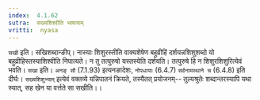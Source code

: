 ```yaml
---
index:  4.1.62
sutra:  सख्यशिश्वीति भाषायाम्
vritti:  nyasa
---
```


`सखी` इति। सखिशब्दान्ङीप्। नास्याः शिशुरस्तीति वाक्यशेषेण बहुव्रीहिं दर्शयन्नशिशुशब्दो यो बहुव्रीहिस्तस्याशिश्वीति निपात्यते। न तु तत्पुरुषो यस्तस्येति दर्शयति। तत्पुरुषे हि न शिशुरशिशुरित्येवं भवति। `सखा` इति। `अनङ् सौ` (7.1.93) इत्यनङादेशः, `नोपधायाः` (6.4.7) `सर्वनामस्थाने च` (6.4.8) इति दीर्घः। `सख्यशिशुभ्याम्` इत्येवं वक्तव्ये यन्निपातनं क्रियते, तस्यैतत् प्रयोजनम्-- तुल्यश्रुतेः शब्दान्तरस्यापि यथा स्यात्, सह खेन या वर्त्तते सा सखीति।।

